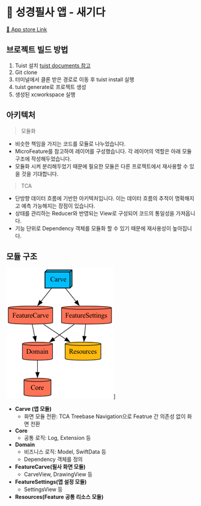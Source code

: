 
# 📝 성경필사 앱 - 새기다 
[📲 App store Link ](https://apps.apple.com/kr/app/%EC%83%88%EA%B8%B0%EB%8B%A4/id6502980733) 

## 브로젝트 빌드 방법
1. Tuist 설치
    [tuist documents 참고](https://docs.tuist.io/guides/quick-start/install-tuist)
2. Git clone 
3. 터미널에서 클론 받은 경로로 이동 후 tuist install 실행
4. tuist generate로 프로젝트 생성  
5. 생성된 xcworkspace 실행


## 아키텍처 
> 모듈화 
 - 비슷한 책임을 가지는 코드를 모듈로 나누었습니다. 
 - MicroFeature를 참고하여 레이어를 구성했습니다. 각 레이어의 역할은 아래 모듈 구조에 작성해두었습니다. 
 - 모듈화 시켜 분리해두었기 때문에 필요한 모듈은 다른 프로젝트에서 재사용할 수 있을 것을 기대합니다.
 
> TCA
 - 단방향 데이터 흐름에 기반한 아키텍처입니다. 이는 데이터 흐름의 추적이 명확해지고 예측 가능해지는 장점이 있습니다.
 - 상태를 관리하는 Reducer와 반영되는 View로 구성되어 코드의 통일성을 가져옵니다. 
 - 기능 단위로 Dependency 객체를 모듈화 할 수 있기 때문에 재사용성이 높아집니다.  




## 모듈 구조
![quick demo](graph.png)]
- **Carve (앱 모듈)** 
     - 화면 모듈 전환: TCA Treebase Navigation으로 Featrue 간 의존성 없이 화면 전환
- **Core** 
    - 공통 로직: Log, Extension 등 
- **Domain** 
    - 비즈니스 로직: Model, SwiftData 등
    - Dependency 객체를 정의
- **FeatureCarve(필사 화면 모듈)**
    - CarveView, DrawingView 등
- **FeatureSettings(앱 설정 모듈)**
    - SettingsView 등
- **Resources(Feature 공통 리소스 모듈)** 



